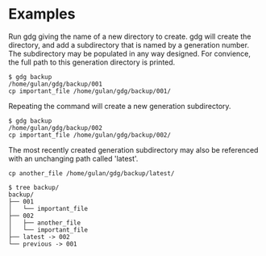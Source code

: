 Examples
========

Run gdg giving the name of a new directory to create. gdg will create
the directory, and add a subdirectory that is named by a generation
number. The subdirectory may be populated in any way designed. For
convience, the full path to this generation directory is printed.

    $ gdg backup
    /home/gulan/gdg/backup/001
    cp important_file /home/gulan/gdg/backup/001/

Repeating the command will create a new generation subdirectory.

    $ gdg backup
    /home/gulan/gdg/backup/002
    cp important_file /home/gulan/gdg/backup/002/

The most recently created generation subdirectory may also be
referenced with an unchanging path called 'latest'.

    cp another_file /home/gulan/gdg/backup/latest/

    $ tree backup/
    backup/
    ├── 001
    │   └── important_file
    ├── 002
    │   ├── another_file
    │   └── important_file
    ├── latest -> 002
    └── previous -> 001
